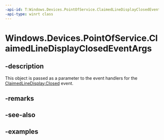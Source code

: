 ```yaml
---
-api-id: T:Windows.Devices.PointOfService.ClaimedLineDisplayClosedEventArgs
-api-type: winrt class
---
```


<!-- Class syntax.
public class ClaimedLineDisplayClosedEventArgs 
-->

# Windows.Devices.PointOfService.ClaimedLineDisplayClosedEventArgs

## -description
This object is passed as a parameter to the event handlers for the [ClaimedLineDisplay.Closed](claimedlinedisplay_closed.md) event.

## -remarks

## -see-also

## -examples

